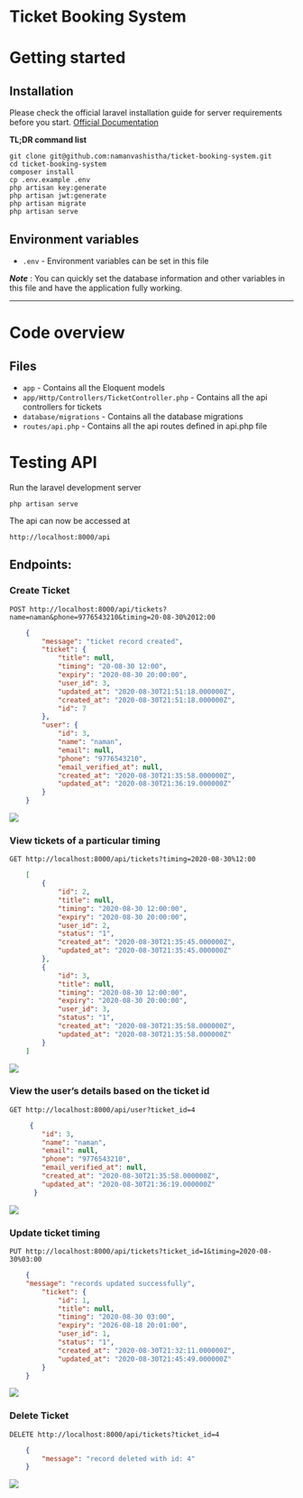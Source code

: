# Ticket Booking System

# Getting started

## Installation

Please check the official laravel installation guide for server requirements before you start. [Official Documentation](https://laravel.com/docs/7.x/installation#installing-laravel)


**TL;DR command list**

    git clone git@github.com:namanvashistha/ticket-booking-system.git
    cd ticket-booking-system
    composer install
    cp .env.example .env
    php artisan key:generate
    php artisan jwt:generate
    php artisan migrate
    php artisan serve

## Environment variables

- `.env` - Environment variables can be set in this file

***Note*** : You can quickly set the database information and other variables in this file and have the application fully working.


----------


# Code overview

## Files

- `app` - Contains all the Eloquent models
- `app/Http/Controllers/TicketController.php` - Contains all the api controllers for tickets
- `database/migrations` - Contains all the database migrations
- `routes/api.php` - Contains all the api routes defined in api.php file



# Testing API

Run the laravel development server

    php artisan serve

The api can now be accessed at

    http://localhost:8000/api



## Endpoints:


### Create Ticket

`POST http://localhost:8000/api/tickets?name=naman&phone=9776543210&timing=20-08-30%2012:00`



```JSON
    {
        "message": "ticket record created",
        "ticket": {
            "title": null,
            "timing": "20-08-30 12:00",
            "expiry": "2020-08-30 20:00:00",
            "user_id": 3,
            "updated_at": "2020-08-30T21:51:18.000000Z",
            "created_at": "2020-08-30T21:51:18.000000Z",
            "id": 7
        },
        "user": {
            "id": 3,
            "name": "naman",
            "email": null,
            "phone": "9776543210",
            "email_verified_at": null,
            "created_at": "2020-08-30T21:35:58.000000Z",
            "updated_at": "2020-08-30T21:36:19.000000Z"
        }
    }
```

![](screenshots/post_create_ticket.png)





### View tickets of a particular timing

`GET http://localhost:8000/api/tickets?timing=2020-08-30%12:00`

```JSON
    [
        {
            "id": 2,
            "title": null,
            "timing": "2020-08-30 12:00:00",
            "expiry": "2020-08-30 20:00:00",
            "user_id": 2,
            "status": "1",
            "created_at": "2020-08-30T21:35:45.000000Z",
            "updated_at": "2020-08-30T21:35:45.000000Z"
        },
        {
            "id": 3,
            "title": null,
            "timing": "2020-08-30 12:00:00",
            "expiry": "2020-08-30 20:00:00",
            "user_id": 3,
            "status": "1",
            "created_at": "2020-08-30T21:35:58.000000Z",
            "updated_at": "2020-08-30T21:35:58.000000Z"
        }
    ]
```

![](screenshots/get_ticket_timing.png)




 ### View the user’s details based on the ticket id
`GET http://localhost:8000/api/user?ticket_id=4`

```JSON
     {
        "id": 3,
        "name": "naman",
        "email": null,
        "phone": "9776543210",
        "email_verified_at": null,
        "created_at": "2020-08-30T21:35:58.000000Z",
        "updated_at": "2020-08-30T21:36:19.000000Z"
      }
```

![](screenshots/get_user_ticket.png)






### Update ticket timing
`PUT http://localhost:8000/api/tickets?ticket_id=1&timing=2020-08-30%03:00`

```JSON
    {
    "message": "records updated successfully",
        "ticket": {
            "id": 1,
            "title": null,
            "timing": "2020-08-30 03:00",
            "expiry": "2026-08-18 20:01:00",
            "user_id": 1,
            "status": "1",
            "created_at": "2020-08-30T21:32:11.000000Z",
            "updated_at": "2020-08-30T21:45:49.000000Z"
        }
    }
```

![](screenshots/update_ticket_timing.png)





### Delete Ticket
`DELETE http://localhost:8000/api/tickets?ticket_id=4`

```JSON
    {
        "message": "record deleted with id: 4"
    }
```

![](screenshots/delete_ticket_id.png)
